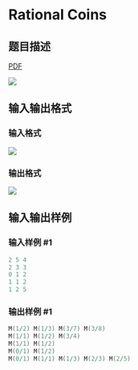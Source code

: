 # Rational Coins

## 题目描述

[problemUrl]: https://uva.onlinejudge.org/index.php?option=com_onlinejudge&Itemid=8&category=878&page=show_problem&problem=5176

[PDF](https://uva.onlinejudge.org/external/132/p13253.pdf)

![](https://cdn.luogu.com.cn/upload/vjudge_pic/UVA13253/decfc7075fc027bd9ef52ddcb657044886cbc746.png)

## 输入输出格式

### 输入格式

![](https://cdn.luogu.com.cn/upload/vjudge_pic/UVA13253/83e2473410b7638217ac20cc2ff1d43910a3b981.png)

### 输出格式

![](https://cdn.luogu.com.cn/upload/vjudge_pic/UVA13253/b8ab0678b73422651b7df7fbfccf99ea34f7f247.png)

## 输入输出样例

### 输入样例 #1

```cpp
2 5 4
2 3 3
0 1 2
1 1 2
1 2 5
```


### 输出样例 #1

```cpp
M(1/2) M(1/3) M(3/7) M(3/8)
M(1/1) M(1/2) M(3/4)
M(1/1) M(1/2)
M(0/1) M(1/2)
M(0/1) M(1/1) M(1/3) M(2/3) M(2/5)
```


